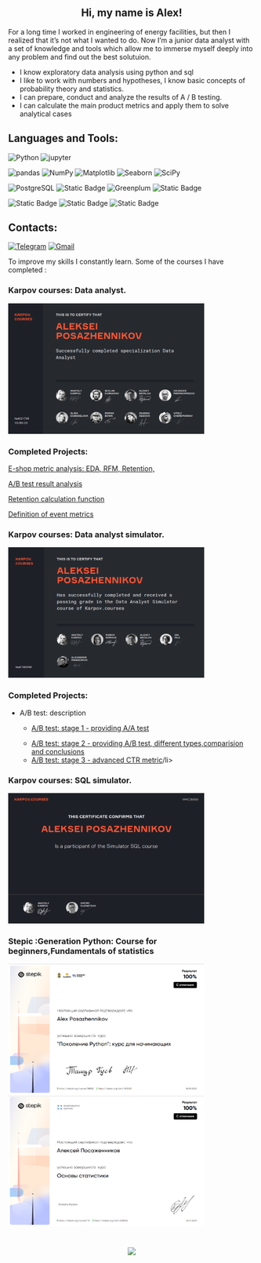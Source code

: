 
<h2 align="center">Hi, my name is Alex! </h2>

For a long time I worked in engineering of energy facilities, but then I realized that it’s not what I wanted to do. Now I’m a junior data analyst with a set of knowledge and tools which allow me to immerse myself deeply into any problem and find out the best solutuion.

* I know exploratory data analysis using python and sql
* I like to work with numbers and hypotheses, I know basic concepts of probability theory and statistics.
* I can prepare, conduct and analyze the results of A / B testing.
* I can calculate the main product metrics and apply them to solve analytical cases


## Languages and Tools: 
![Python](https://img.shields.io/badge/Python-black?style=for-the-badge&logo=python)
![jupyter](https://img.shields.io/badge/jupyter-black?style=for-the-badge&logo=jupyter)

![pandas](https://img.shields.io/badge/pandas-black?style=for-the-badge&logo=pandas)
![NumPy](https://img.shields.io/badge/NumPy-black?style=for-the-badge&logo=NumPy)
![Matplotlib](https://img.shields.io/badge/Matplotlib-black?style=for-the-badge&logo=Matplotlib)
![Seaborn](https://img.shields.io/badge/Seaborn-black?style=for-the-badge&logo=seaborn)
![SciPy](https://img.shields.io/badge/SciPy-black?style=for-the-badge&logo=SciPy)

![PostgreSQL](https://img.shields.io/badge/Postgresql-black?style=for-the-badge&logo=postgresql)
![Static Badge](https://img.shields.io/badge/Clickhouse-black?style=for-the-badge&logo=clickhouse)
![Greenplum](https://img.shields.io/badge/Greenplum-black?style=for-the-badge)
![Static Badge](https://img.shields.io/badge/Apache%20Airflow-black?style=for-the-badge&logo=apacheairflow)

![Static Badge](https://img.shields.io/badge/Tableau-black?style=for-the-badge&logo=Tableau)
![Static Badge](https://img.shields.io/badge/REDASH-black?style=for-the-badge)
![Static Badge](https://img.shields.io/badge/Superset-black?style=for-the-badge&logo=apachesuperset)

## Contacts:
[![Telegram](https://img.shields.io/badge/telegram-black?style=for-the-badge&logo=telegram)](https://t.me/AlexPos_19)
[![Gmail](https://img.shields.io/badge/gmail-black?style=for-the-badge&logo=gmail)](mailto:pazunda@gmail.com)

To improve my skills I constantly learn. Some of the courses I have completed :

### Karpov courses: Data analyst.
<p>
<img src="https://github.com/Pazunda/Pazunda/blob/69a3c75154dcc9c1d6547bcb9e9d0a0391ce6891/images/Data%20analyst.png" width="400" height="266">
</p>
<h3>Сompleted Projects:</h3> 
<p><a href="https://github.com/Pazunda/E-commerce_project/blob/ae44c7802cc72aab25d450524f0553684f97588b/middle_project_final.ipynb">E-shop metric analysis: EDA, RFM, Retention, </a></p>
<p><a href="https://github.com/Pazunda/Educational_project-karpov_courses_final-/blob/65cc27429a6c7b342b2c0f4f8330ebc5ae56f7da/a_posazhennikov_final_project_task_2.ipynb">A/B test result analysis</a></p>
<p><a href="https://github.com/Pazunda/Educational_project-karpov_courses_final-/blob/65cc27429a6c7b342b2c0f4f8330ebc5ae56f7da/a_posazhennikov_final_project_task_1.ipynb">Retention calculation function</a></p>
<p><a href="https://github.com/Pazunda/Educational_project-karpov_courses_final-/blob/65cc27429a6c7b342b2c0f4f8330ebc5ae56f7da/a_posazhennikov_final_project_task_3.txt">Definition of event metrics</a></p>
</p>

### Karpov courses: Data analyst simulator.
<p> 
<img src="https://github.com/Pazunda/Pazunda/blob/7430ad01beff9016e28a281d8e96dfdb5299164e/images/KC_Data_analyst_simulator.png" width="400" height="266"></p>
<h3>Сompleted Projects:</h3> 
<ul>
   <li> A/B test: description</li>
      <ul>
         <li><p><a href="https://github.com/Pazunda/KC_DA_simulator/blob/d1a21ab252ed39732cbfec621ea176222fe4b29b/A%5CB%20test%20project/A_A_test.ipynb">A/B test: stage 1 - providing A/A test </a></p></li>
         <li><a href="https://github.com/Pazunda/KC_DA_simulator/blob/e6ef41e4938afc8d1a229e1b4c06cf3a103f76a2/A%5CB%20test%20project/A_B_test.ipynb">A/B test: stage 2 - providing A/B test, different types,comparision and conclusions </a></li>
         <li><a href="https://github.com/Pazunda/KC_DA_simulator/blob/3f99ce863cd122a67b6b3c75002a47b63278b4d8/A%5CB%20test%20project/A-B_test_improved_metric.ipynb">A/B test: stage 3 - advanced CTR metric</a>/li>
      </ul>
</ul>     


### Karpov courses: SQL simulator.
<img src="https://github.com/Pazunda/Pazunda/blob/69a3c75154dcc9c1d6547bcb9e9d0a0391ce6891/images/Simulator%20SQL.png" width="400" height="266">

### Stepic :Generation Python: Course for beginners,Fundamentals of statistics
<p>
<img src="https://github.com/Pazunda/Pazunda/blob/55dc0d99f5a58db1acd559f898a0102885b18de8/images/Stepic%20Python%201.png" width="400" height="266">
<img src="https://github.com/Pazunda/Pazunda/blob/a9648b8cbe299f239fb4071c74063d84cb49a65a/images/Stepic%20Statistic_1.png" width="400" height="266">
</p>
<div align="center" style="margin: 40px 0">
   <a href="https://github.com/ankhanhi/github-profile-views-counter">
       <img width="175px" src="https://komarev.com/ghpvc/?username=Pazundai&color=red">
   </a>
</div>


<!--
**Pazunda/Pazunda** is a ✨ _special_ ✨ repository because its `README.md` (this file) appears on your GitHub profile.

Here are some ideas to get you started:

- 🔭 I’m currently working on ...
- 🌱 I’m currently learning ...
- 👯 I’m looking to collaborate on ...
- 🤔 I’m looking for help with ...
- 💬 Ask me about ...
- 📫 How to reach me: ...
- 😄 Pronouns: ...
- ⚡ Fun fact: ...
-->
